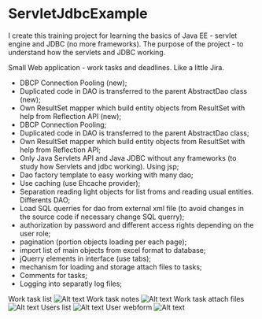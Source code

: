 # ServletJdbcExample

I create this training project for learning the basics of Java EE - servlet engine and JDBC (no more frameworks).
The purpose of the project - to understand how the servlets and JDBC working.

Small Web application - work tasks and deadlines. Like a little Jira.

- DBCP Connection Pooling (new);
- Duplicated code in DAO is transferred to the parent AbstractDao class (new);
- Own ResultSet mapper which build entity objects from ResultSet with help from Reflection API (new);
- DBCP Connection Pooling;
- Duplicated code in DAO is transferred to the parent AbstractDao class;
- Own ResultSet mapper which build entity objects from ResultSet with help from Reflection API;
- Only Java Servlets API and Java JDBC without any frameworks (to study how Servlets and jdbc working). Using jsp;
- Dao factory template to easy working with many dao;
- Use caching (use Ehcache provider);
- Separation reading light objects for list froms and reading usual entities. Differents DAO;
- Load SQL querries for dao from external xml file (to avoid changes in the source code if necessary change SQL querry);
- authorization by password and different access rights depending on the user role;
- pagination (portion objects loading per each page);
- import list of main objects from excel format to database;
- jQuerry elements in interface (use tabs);
- mechanism for loading and storage attach files to tasks;
- Comments for tasks;
- Logging into separatly log files;

Work task list
![Alt text](http://savepic.net/8688896.jpg)
Work task notes
![Alt text](http://savepic.net/8667392.jpg)
Work task attach files
![Alt text](http://savepic.net/8672512.jpg)
Users list
![Alt text](http://savepic.net/8662272.jpg)
User webform
![Alt text](http://savepic.net/8653056.jpg)
